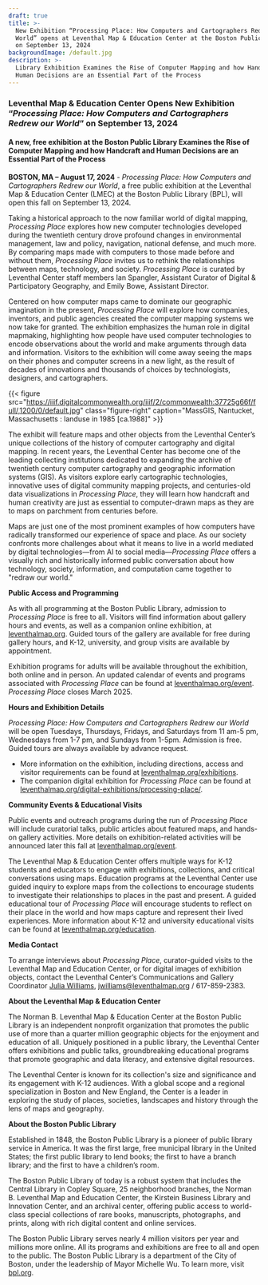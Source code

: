 ```yaml
---
draft: true
title: >-
  New Exhibition “Processing Place: How Computers and Cartographers Redrew our
  World” opens at Leventhal Map & Education Center at the Boston Public Library
  on September 13, 2024 
backgroundImage: /default.jpg
description: >-
  Library Exhibition Examines the Rise of Computer Mapping and how Handcraft and
  Human Decisions are an Essential Part of the Process
---
```


### Leventhal Map & Education Center Opens New Exhibition “*Processing Place: How Computers and Cartographers Redrew our World*” on September 13, 2024

#### A new, free exhibition at the Boston Public Library Examines the Rise of Computer Mapping and how Handcraft and Human Decisions are an Essential Part of the Process

**BOSTON, MA – August 17, 2024** - *Processing Place: How Computers and Cartographers Redrew our World*, a free public exhibition at the Leventhal Map & Education Center (LMEC) at the Boston Public Library (BPL), will open this fall on September 13, 2024. 

Taking a historical approach to the now familiar world of digital mapping, *Processing Place* explores how new computer technologies developed during the twentieth century drove profound changes in environmental management, law and policy, navigation, national defense, and much more. By comparing maps made with computers to those made before and without them, *Processing Place* invites us to rethink the relationships between maps, technology, and society. *Processing Place* is curated by Leventhal Center staff members Ian Spangler, Assistant Curator of Digital & Participatory Geography, and Emily Bowe, Assistant Director. 

Centered on how computer maps came to dominate our geographic imagination in the present, *Processing Place* will explore how companies, inventors, and public agencies created the computer mapping systems we now take for granted. The exhibition emphasizes the human role in digital mapmaking, highlighting how people have used computer technologies to encode observations about the world and make arguments through data and information. Visitors to the exhibition will come away seeing the maps on their phones and computer screens in a new light, as the result of decades of innovations and thousands of choices by technologists, designers, and cartographers. 

{{< figure src="https://iiif.digitalcommonwealth.org/iiif/2/commonwealth:37725g66f/full/,1200/0/default.jpg" class="figure-right" caption="MassGIS, Nantucket, Massachusetts : landuse in 1985 [ca.1988]" >}}

The exhibit will feature maps and other objects from the Leventhal Center’s unique collections of the history of computer cartography and digital mapping. In recent years, the Leventhal Center has become one of the leading collecting institutions dedicated to expanding the archive of twentieth century computer cartography and geographic information systems (GIS). As visitors explore early cartographic technologies, innovative uses of digital community mapping projects, and centuries-old data visualizations in *Processing Place*, they will learn how handcraft and human creativity are just as essential to computer-drawn maps as they are to maps on parchment from centuries before. 

Maps are just one of the most prominent examples of how computers have radically transformed our experience of space and place. As our society confronts more challenges about what it means to live in a world mediated by digital technologies—from AI to social media—*Processing Place* offers a visually rich and historically informed public conversation about how technology, society, information, and computation came together to "redraw our world." 

**Public Access and Programming** 

As with all programming at the Boston Public Library, admission to *Processing Place* is free to all. Visitors will find information about gallery hours and events, as well as a companion online exhibition, at [leventhalmap.org](http://leventhalmap.org/). Guided tours of the gallery are available for free during gallery hours, and K-12, university, and group visits are available by appointment. 

Exhibition programs for adults will be available throughout the exhibition, both online and in person. An updated calendar of events and programs associated with *Processing Place* can be found at [leventhalmap.org/event](https://leventhalmap.org/event). *Processing Place* closes March 2025. 

**Hours and Exhibition Details** 

*Processing Place: How Computers and Cartographers Redrew our World* will be open Tuesdays, Thursdays, Fridays, and Saturdays from 11 am-5 pm, Wednesdays from 1-7 pm, and Sundays from 1-5pm. Admission is free. Guided tours are always available by advance request. 

* More information on the exhibition, including directions, access and visitor requirements can be found at [leventhalmap.org/exhibitions](https://leventhalmap.org/exhibtions). 
* The companion digital exhibition for *Processing Place* can be found at [leventhalmap.org/digital-exhibitions/processing-place/](https://www.leventhalmap.org/digital-exhibitions/processing-place/). 

**Community Events & Educational Visits** 

Public events and outreach programs during the run of *Processing Place* will include curatorial talks, public articles about featured maps, and hands-on gallery activities. More details on exhibition-related activities will be announced later this fall at [leventhalmap.org/event](http://leventhalmap.org/event). 

The Leventhal Map & Education Center offers multiple ways for K-12 students and educators to engage with exhibitions, collections, and critical conversations using maps. Education programs at the Leventhal Center use guided inquiry to explore maps from the collections to encourage students to investigate their relationships to places in the past and present. A guided educational tour of *Processing Place* will encourage students to reflect on their place in the world and how maps capture and represent their lived experiences. More information about K-12 and university educational visits can be found at [leventhalmap.org/education](https://www.leventhalmap.org/education/%22%20%EF%B7%9FHYPERLINK%20%22http://www.leventhalmap.org/education). 

**Media Contact** 

To arrange interviews about *Processing Place*, curator-guided visits to the Leventhal Map and Education Center, or for digital images of exhibition objects, contact the Leventhal Center’s Communications and Gallery Coordinator [Julia Williams](https://www.leventhalmap.org/about/people/julia-williams/), [jwilliams@leventhalmap.org](mailto:jwilliams@leventhalmap.org) / 617-859-2383. 

**About the Leventhal Map & Education Center** 

The Norman B. Leventhal Map & Education Center at the Boston Public Library is an independent nonprofit organization that promotes the public use of more than a quarter million geographic objects for the enjoyment and education of all. Uniquely positioned in a public library, the Leventhal Center offers exhibitions and public talks, groundbreaking educational programs that promote geographic and data literacy, and extensive digital resources. 

The Leventhal Center is known for its collection's size and significance and its engagement with K-12 audiences. With a global scope and a regional specialization in Boston and New England, the Center is a leader in exploring the study of places, societies, landscapes and history through the lens of maps and geography. 

**About the Boston Public Library** 

Established in 1848, the Boston Public Library is a pioneer of public library service in America. It was the first large, free municipal library in the United States; the first public library to lend books; the first to have a branch library; and the first to have a children’s room. 

The Boston Public Library of today is a robust system that includes the Central Library in Copley Square, 25 neighborhood branches, the Norman B. Leventhal Map and Education Center, the Kirstein Business Library and Innovation Center, and an archival center, offering public access to world-class special collections of rare books, manuscripts, photographs, and prints, along with rich digital content and online services. 

The Boston Public Library serves nearly 4 million visitors per year and millions more online. All its programs and exhibitions are free to all and open to the public. The Boston Public Library is a department of the City of Boston, under the leadership of Mayor Michelle Wu. To learn more, visit [bpl.org](http://bpl.org/). 

